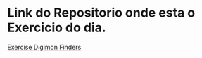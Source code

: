 # Link do Repositorio onde esta o Exercicio do dia.

[Exercise Digimon Finders](https://github.com/rogeriop1990cv/exercise-digimon-finders)
